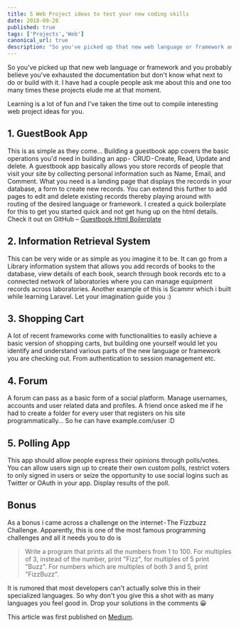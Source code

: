 ```yaml
---
title: 5 Web Project ideas to test your new coding skills
date: 2018-09-28
published: true
tags: ['Projects','Web']
canonical_url: true
description: "So you've picked up that new web language or framework and you probably believe you've exhausted the documentation but don't know what next to do or build with it. I have had a couple people ask me about this and one too many times these projects elude me at that moment."
---
```


So you've picked up that new web language or framework and you probably believe you've exhausted the documentation but don't know what next to do or build with it. I have had a couple people ask me about this and one too many times these projects elude me at that moment.

Learning is a lot of fun and I've taken the time out to compile interesting web project ideas for you.

## 1. GuestBook App

This is as simple as they come… Building a guestbook app covers the basic operations you'd need in building an app -  CRUD - Create, Read, Update and delete. A guestbook app basically allows you store records of people that visit your site by collecting personal information such as Name, Email, and Comment. What you need is a landing page that displays the records in your database, a form to create new records. You can extend this further to add pages to edit and delete existing records thereby playing around with routing of the desired language or framework. I created a quick boilerplate for this to get you started quick and not get hung up on the html details. Check it out on GitHub – [Guestbook Html Boilerplate](https://github.com/acekyd/guestbook-html-boilerplate)

## 2. Information Retrieval System

This can be very wide or as simple as you imagine it to be. It can go from a Library information system that allows you add records of books to the database, view details of each book, search through book records etc to a connected network of laboratories where you can manage equipment records across laboratories. Another example of this is Scammr which i built while learning Laravel. Let your imagination guide you :)


## 3. Shopping Cart

A lot of recent frameworks come with functionalities to easily achieve a basic version of shopping carts, but building one yourself would let you identify and understand various parts of the new language or framework you are checking out. From authentication to session management etc.


## 4. Forum

A forum can pass as a basic form of a social platform. Manage usernames, accounts and user related data and profiles. A friend once asked me if he had to create a folder for every user that registers on his site programmatically… So he can have example.com/user :D

## 5. Polling App

This app should allow people express their opinions through polls/votes. You can allow users sign up to create their own custom polls, restrict voters to only signed in users or seize the opportunity to use social logins such as Twitter or OAuth in your app. Display results of the poll.

## Bonus
As a bonus i came across a challenge on the internet - The Fizzbuzz Challenge. Apparently, this is one of the most famous programming challenges and all it needs you to do is

> Write a program that prints all the numbers from 1 to 100. For multiples of 3, instead of the number, print "Fizz", for multiples of 5 print "Buzz". For numbers which are multiples of both 3 and 5, print "FizzBuzz".

It is rumored that most developers can't actually solve this in their specialized languages. So why don't you give this a shot with as many languages you feel good in. Drop your solutions in the comments 😀


This article was first published on [Medium](https://medium.com/@AceKYD/5-web-project-ideas-to-test-your-new-coding-skills-91a18f6a0d5c).